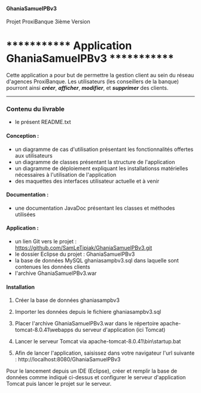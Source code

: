 #### GhaniaSamuelPBv3
Projet ProxiBanque 3ième Version
#                    ***********  Application GhaniaSamuelPBv3  ***********

Cette application a pour but de permettre la gestion client au sein du réseau d'agences ProxiBanque.
Les utilisateurs (les conseillers de la banque) pourront ainsi **_créer_**, **_afficher_**, **_modifier_**, et **_supprimer_** des clients.

***

### Contenu du livrable

- le présent README.txt

#### Conception :

- un diagramme de cas d'utilisation présentant les fonctionnalités offertes aux utilisateurs
- un diagramme de classes présentant la structure de l'application
- un diagramme de déploiement expliquant les installationss matérielles nécessaires à l'utilisation de l'application
- des maquettes des interfaces utilisateur actuelle et à venir

#### Documentation :

- une documentation JavaDoc présentant les classes et méthodes utilisées

#### Application :

- un lien Git vers le projet : https://github.com/SamLeTipiak/GhaniaSamuelPBv3.git
- le dossier Eclipse du projet : GhaniaSamuelPBv3
- la base de données MySQL ghaniasampbv3.sql dans laquelle sont contenues les données clients
- l'archive GhaniaSamuelPBv3.war

#### Installation 

1) Créer la base de données ghaniasampbv3
2) Importer les données depuis le fichiere ghaniasampbv3.sql

3) Placer l'archive GhaniaSamuelPBv3.war dans le répertoire apache-tomcat-8.0.41\webapps du serveur d'application (ici Tomcat)
4) Lancer le serveur Tomcat via apache-tomcat-8.0.41\bin\startup.bat 
4) Afin de lancer l'application, saisissez dans votre navigateur l'url suivante : http://localhost:8080/GhaniaSamuelPBv3

Pour le lancement depuis un IDE (Eclipse), créer et remplir la base de données comme indiqué ci-dessus et configurer le serveur d'application Tomcat puis lancer le projet sur le serveur.




